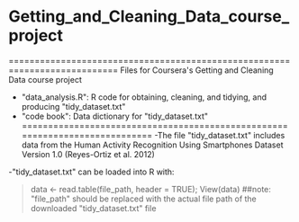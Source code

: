 # Getting_and_Cleaning_Data_course_project
===========================================================================
Files for Coursera's Getting and Cleaning Data course project
- "data_analysis.R": R code for obtaining, cleaning, and tidying, and producing "tidy_dataset.txt"
- "code book": Data dictionary for "tidy_dataset.txt"
============================================================================
-The file "tidy_dataset.txt" includes data from the Human Activity Recognition Using Smartphones Dataset 
Version 1.0 (Reyes-Ortiz et al. 2012)

-"tidy_dataset.txt" can be loaded into R with:
> data <- read.table(file_path, header = TRUE); View(data) ##note: "file_path" should be replaced with the actual file path of the downloaded "tidy_dataset.txt" file

